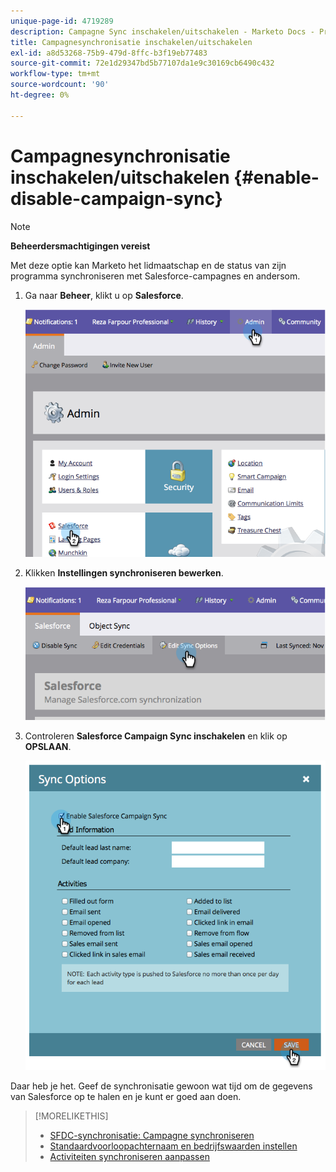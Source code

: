```yaml
---
unique-page-id: 4719289
description: Campagne Sync inschakelen/uitschakelen - Marketo Docs - Productdocumentatie
title: Campagnesynchronisatie inschakelen/uitschakelen
exl-id: a8d53268-75b9-479d-8ffc-b3f19eb77483
source-git-commit: 72e1d29347bd5b77107da1e9c30169cb6490c432
workflow-type: tm+mt
source-wordcount: '90'
ht-degree: 0%

---
```


# Campagnesynchronisatie inschakelen/uitschakelen {#enable-disable-campaign-sync}

>[!NOTE]
>
>**Beheerdersmachtigingen vereist**

Met deze optie kan Marketo het lidmaatschap en de status van zijn programma synchroniseren met Salesforce-campagnes en andersom.

1. Ga naar **Beheer**, klikt u op **Salesforce**.

   ![](assets/image2014-12-9-13-3a36-3a49.png)

1. Klikken **Instellingen synchroniseren bewerken**.

   ![](assets/image2014-12-9-13-3a37-3a0.png)

1. Controleren **Salesforce Campaign Sync inschakelen** en klik op **OPSLAAN**.

   ![](assets/image2014-12-9-13-3a37-3a8.png)

Daar heb je het. Geef de synchronisatie gewoon wat tijd om de gegevens van Salesforce op te halen en je kunt er goed aan doen.

>[!MORELIKETHIS]
>
>* [SFDC-synchronisatie: Campagne synchroniseren](/help/marketo/product-docs/crm-sync/salesforce-sync/sfdc-sync-details/sfdc-sync-campaign-sync.md)
>* [Standaardvoorloopachternaam en bedrijfswaarden instellen](/help/marketo/product-docs/crm-sync/salesforce-sync/setup/optional-steps/set-default-person-last-name-and-company-name.md)
>* [Activiteiten synchroniseren aanpassen](/help/marketo/product-docs/crm-sync/salesforce-sync/setup/optional-steps/customize-activities-sync.md)

